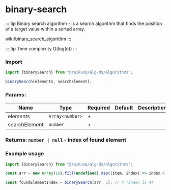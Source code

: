 # binary-search

::: tip Binary search algorithm
\- is a search algorithm that finds the position of a target value within a sorted array.

[wiki/binary_search_algorithm](https://en.wikipedia.org/wiki/Binary_search_algorithm)
:::

::: tip Time complexity
O(log(n))
:::

### Import

```ts
import {binarySearch} from "@raikuxq/alg-ds/algorithms";

binarySearch(elements, searchElement);
```

### Params:

| Name          | Type            | Required | Default | Description |
|---------------|-----------------|----------|---------|-------------|
| elements      | `Array<number>` | +        |         |             |
| searchElement | `number`        | +        |         |             |

### Returns: `number | null` - index of found element

### Example usage

```ts
import {binarySearch} from "@raikuxq/alg-ds/algorithms";

const arr = new Array(10).fill(undefined).map((item, index) => index + 1);

const foundElementIndex = binarySearch(arr, 5); // 4 (index is 4)
```
